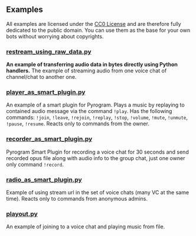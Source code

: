 ## Examples

All examples are licensed under the [CC0 License](LICENSE) and are therefore fully 
dedicated to the public domain. You can use them as the base for your own bots 
without worrying about copyrights.

### [restream_using_raw_data.py](restream_using_raw_data.py)

**An example of transferring audio data in bytes directly using Python handlers.**
The example of streaming audio from one voice chat of channel/chat to another one.

### [player_as_smart_plugin.py](player_as_smart_plugin.py)

An example of a smart plugin for Pyrogram. Plays a music by replaying
to contained audio message via the command `!play`. Has the following commands:
`!join`, `!leave`, `!rejoin`, `!replay`, `!stop`, `!volume`, `!mute`, `!unmute`, `!pause`, `!resume`.
Reacts only to commands from the owner.

### [recorder_as_smart_plugin.py](recorder_as_smart_plugin.py)

Pyrogram Smart Plugin for recording a voice chat for 30 seconds and send recorded opus file along with
audio info to the group chat, just one owner only command `!record`.

### [radio_as_smart_plugin.py](radio_as_smart_plugin.py)

Example of using stream url in the set of voice chats (many VC at the same time).
Reacts only to commands from anonymous admins.

### [playout.py](playout.py)

An example of joining to a voice chat and playing music from file.
